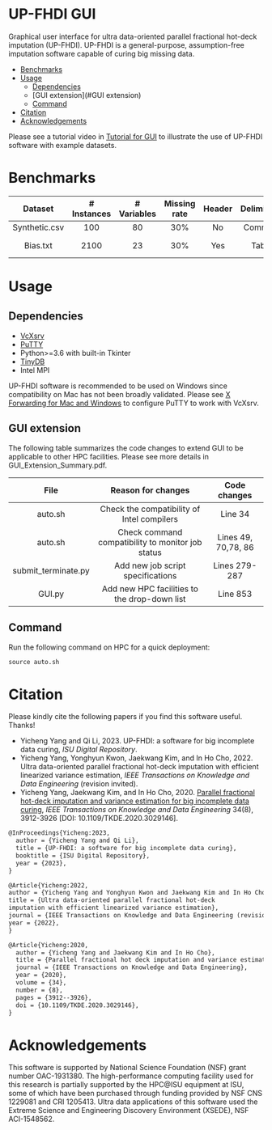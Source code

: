 # **UP-FHDI GUI**

Graphical user interface for ultra data-oriented parallel fractional hot-deck imputation (UP-FHDI). UP-FHDI is a general-purpose, assumption-free imputation software capable of curing big missing data. 

- [Benchmarks](#Benchmarks)
- [Usage](#Usage)
  - [Dependencies](#Dependencies)
  - [GUI extension](#GUI extension)
  - [Command](#Command)
- [Citation](#Citation)
- [Acknowledgements](#Acknowledgements)




Please see a tutorial video in [Tutorial for GUI](https://www.youtube.com/watch?v=7dZcUYYGyMw&t=331s) to illustrate the use of UP-FHDI software with example datasets.

# Benchmarks

| Dataset  | # Instances | # Variables | Missing rate | Header | Delimiter | Missing symbol | Source |
| :---: | :---: | :---: | :---: | :---: | :---: | :---: | :---: |
| Synthetic.csv  | 100  | 80 | 30% | No | Comma | ? | Synthetic |
| Bias.txt  | 2100  | 23 | 30% | Yes | Tab |NA |UCI repository |

# Usage
## Dependencies

- [VcXsrv](https://sourceforge.net/projects/vcxsrv/)
- [PuTTY](https://www.chiark.greenend.org.uk/~sgtatham/putty/latest.html)
- Python>=3.6 with built-in Tkinter
- [TinyDB](https://github.com/msiemens/tinydb)
- Intel MPI

UP-FHDI software is recommended to be used on Windows since compatibility on Mac has not been broadly validated. Please see [X Forwarding for Mac and Windows](https://researchit.las.iastate.edu/guides/pronto/interactive_computing/x_forwarding/) to configure PuTTY to work with VcXsrv.


## GUI extension
The following table summarizes the code changes to extend GUI to be applicable to other HPC facilities. Please see more details in GUI_Extension_Summary.pdf.

| File  | Reason for changes | Code changes |
| :---: | :---: | :---: |
| auto.sh |  Check the compatibility of Intel compilers | Line 34 |
| auto.sh |  Check command compatibility to monitor job status |  Lines 49, 70,78, 86 |
| submit_terminate.py | Add new job script specifications | Lines 279-287 |
| GUI.py |  Add new HPC facilities to the drop-down list | Line 853 |


## Command
Run the following command on HPC for a quick deployment:
```python
source auto.sh
```

# Citation
Please kindly cite the following papers if you find this software useful. Thanks!
- Yicheng Yang and Qi Li, 2023. UP-FHDI: a software for big incomplete data curing, _ISU Digital Repository_.
- Yicheng Yang, Yonghyun Kwon, Jaekwang Kim, and In Ho Cho, 2022. Ultra data-oriented parallel fractional hot-deck imputation with efficient linearized variance estimation,  _IEEE Transactions on Knowledge and Data Engineering_ (revision invited).
- Yicheng Yang, Jaekwang Kim, and In Ho Cho, 2020. [Parallel fractional hot-deck imputation and variance estimation for big incomplete data curing](https://ieeexplore.ieee.org/document/9214981), _IEEE Transactions on Knowledge and Data Engineering_ 34(8), 3912-3926 [DOI: 10.1109/TKDE.2020.3029146].

```latex
@InProceedings{Yicheng:2023,
  author = {Yicheng Yang and Qi Li},
  title = {UP-FHDI: a software for big incomplete data curing},
  booktitle = {ISU Digital Repository},
  year = {2023},
}

@Article{Yicheng:2022, 
author = {Yicheng Yang and Yonghyun Kwon and Jaekwang Kim and In Ho Cho},
title = {Ultra data-oriented parallel fractional hot-deck
imputation with efficient linearized variance estimation},
journal = {IEEE Transactions on Knowledge and Data Engineering (revision invited)},
year = {2022},
}

@Article{Yicheng:2020,
  author = {Yicheng Yang and Jaekwang Kim and In Ho Cho},
  title = {Parallel fractional hot deck imputation and variance estimation for big incomplete data curing},
  journal = {IEEE Transactions on Knowledge and Data Engineering},
  year = {2020},
  volume = {34},
  number = {8},
  pages = {3912--3926},
  doi = {10.1109/TKDE.2020.3029146},
}
```

# Acknowledgements

This software is supported by National Science Foundation
(NSF) grant number OAC-1931380. The high-performance
computing facility used for this research is partially supported
by the HPC@ISU equipment at ISU, some of which have been
purchased through funding provided by NSF CNS 1229081
and CRI 1205413. Ultra data applications of this software used
the Extreme Science and Engineering Discovery Environment
(XSEDE), NSF ACI-1548562.
